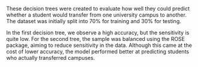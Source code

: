 These decision trees were created to evaluate how well they could predict whether a student would transfer from one university campus to another. 
The dataset was initially split into 70% for training and 30% for testing.

In the first decision tree, we observe a high accuracy, but the sensitivity is quite low. For the second tree, 
the sample was balanced using the ROSE package, aiming to reduce sensitivity in the data. Although this came at 
the cost of lower accuracy, the model performed better at predicting students who actually transferred campuses.
